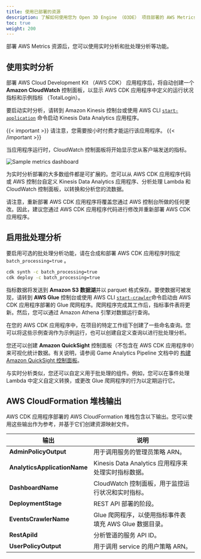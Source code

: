 ```yaml
---
title: 使用已部署的资源
description: 了解如何使用您为 Open 3D Engine （O3DE） 项目部署的 AWS Metrics Gem 资源。
toc: true
weight: 200
---
```


部署 AWS Metrics 资源后，您可以使用实时分析和批处理分析等功能。

## 使用实时分析

部署 AWS Cloud Development Kit （AWS CDK） 应用程序后，将自动创建一个 **Amazon CloudWatch** 控制面板，以显示 AWS CDK 应用程序中定义的运行状况指标和示例指标 （TotalLogin）。

要启动实时分析，请转到 Amazon Kinesis 控制台或使用 AWS CLI  [`start-application`](https://awscli.amazonaws.com/v2/documentation/api/latest/reference/kinesisanalytics/start-application.html)  命令启动 Kinesis Data Analytics 应用程序。

{{< important >}}
请注意，您需要按小时付费才能运行该应用程序。
{{< /important >}}

当应用程序运行时，CloudWatch 控制面板将开始显示您从客户端发送的指标。

![Sample metrics dashboard](/images/user-guide/gems/reference/aws/aws-metrics/sample-metrics-dashboard.png)

为实时分析部署的大多数组件都是可扩展的。您可以从 AWS CDK 应用程序代码或 AWS 控制台自定义 Kinesis Data Analytics 应用程序、分析处理 Lambda 和 CloudWatch 控制面板，以转换和分析您的流数据。

请注意，重新部署 AWS CDK 应用程序将覆盖您通过 AWS 控制台所做的任何更改。因此，建议您通过 AWS CDK 应用程序代码进行修改并重新部署 AWS CDK 应用程序。

## 启用批处理分析

要启用可选的批处理分析功能，请在合成和部署 AWS CDK 应用程序时指定`batch_processing=true` 。

```cmd
cdk synth -c batch_processing=true
cdk deploy -c batch_processing=true
```

指标数据将发送到 **Amazon S3 数据湖**并以 parquet 格式保存。要使数据可被发现，请转到 **AWS Glue** 控制台或使用 AWS CLI [`start-crawler`](https://awscli.amazonaws.com/v2/documentation/api/latest/reference/glue/start-crawler.html)命令启动由 AWS CDK 应用程序部署的 Glue 爬网程序。爬网程序完成其工作后，指标事件表将更新。然后，您可以通过 Amazon Athena 引擎对数据运行查询。

在您的 AWS CDK 应用程序中，在项目的特定工作组下创建了一些命名查询。您可以将这些示例查询作为示例运行，也可以创建自定义查询以进行批处理分析。

您还可以创建 **Amazon QuickSight** 控制面板（不包含在 AWS CDK 应用程序中）来可视化统计数据。有关说明，请参阅 Game Analytics Pipeline 文档中的 [构建 Amazon QuickSight 控制面板](https://docs.aws.amazon.com/solutions/latest/game-analytics-pipeline/deployment.html#step5)。

与实时分析类似，您还可以自定义用于批处理的组件。例如，您可以在事件处理 Lambda 中定义自定义转换，或更改 Glue 爬网程序的行为以定期运行它。

## AWS CloudFormation 堆栈输出

AWS CDK 应用程序部署的 AWS CloudFormation 堆栈包含以下输出。您可以使用这些输出作为参考，并基于它们创建资源映射文件。

| 输出 | 说明 |
| --- | --- |
| **AdminPolicyOutput** | 用于调用服务的管理员策略 ARN。 |
| **AnalyticsApplicationName** | Kinesis Data Analytics 应用程序来处理实时指标数据。 |
| **DashboardName** | CloudWatch 控制面板，用于监控运行状况和实时指标。 |
| **DeploymentStage** | REST API 部署的阶段。 |
| **EventsCrawlerName** | Glue 爬网程序，以使用指标事件表填充 AWS Glue 数据目录。 |
| **RestApiId** | 分析管道的服务 API ID。 |
| **UserPolicyOutput** | 用于调用 service 的用户策略 ARN。 |
